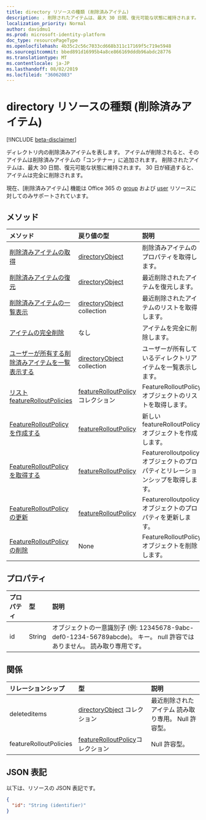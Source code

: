 ```yaml
---
title: directory リソースの種類 (削除済みアイテム)
description: . 削除されたアイテムは、最大 30 日間、復元可能な状態に維持されます。 30 日が経過すると、アイテムは完全に削除されます。
localization_priority: Normal
author: davidmu1
ms.prod: microsoft-identity-platform
doc_type: resourcePageType
ms.openlocfilehash: 4b35c2c56c7033cd668b311c17169f5c719e5948
ms.sourcegitcommit: bbed891d16995b4a8ce866169dddb96abdc28776
ms.translationtype: MT
ms.contentlocale: ja-JP
ms.lasthandoff: 08/02/2019
ms.locfileid: "36062083"
---
```

# <a name="directory-resource-type-deleted-items"></a>directory リソースの種類 (削除済みアイテム)

[!INCLUDE [beta-disclaimer](../../includes/beta-disclaimer.md)]

ディレクトリ内の削除済みアイテムを表します。 アイテムが削除されると、そのアイテムは削除済みアイテムの「コンテナー」に追加されます。 削除されたアイテムは、最大 30 日間、復元可能な状態に維持されます。 30 日が経過すると、アイテムは完全に削除されます。

現在、[削除済みアイテム] 機能は Office 365 の [group](group.md) および [user](users.md) リソースに対してのみサポートされています。

## <a name="methods"></a>メソッド

| メソッド         | 戻り値の型 | 説明 |
|:---------------|:------------|:------------|
|[削除済みアイテムの取得](../api/directory-deleteditems-get.md) | [directoryObject](directoryobject.md) | 削除済みアイテムのプロパティを取得します。 |
|[削除済みアイテムの復元](../api/directory-deleteditems-restore.md) |[directoryObject](directoryobject.md)| 最近削除されたアイテムを復元します。 |
|[削除済みアイテムの一覧表示](../api/directory-deleteditems-list.md) |[directoryObject](directoryobject.md) collection| 最近削除されたアイテムのリストを取得します。 |
|[アイテムの完全削除](../api/directory-deleteditems-delete.md) | なし | アイテムを完全に削除します。 |
|[ユーザーが所有する削除済みアイテムを一覧表示する](../api/directory-deleteditems-user-owned.md) | [directoryObject](directoryobject.md) collection | ユーザーが所有しているディレクトリアイテムを一覧表示します。 |
|[リスト featureRolloutPolicies](../api/directory-list-featurerolloutpolicies.md) | [featureRolloutPolicy](featurerolloutpolicy.md)コレクション | FeatureRolloutPolicy オブジェクトのリストを取得します。 |
|[FeatureRolloutPolicy を作成する](../api/directory-post-featurerolloutpolicies.md) | [featureRolloutPolicy](featurerolloutpolicy.md) | 新しい featureRolloutPolicy オブジェクトを作成します。 |
| [FeatureRolloutPolicy を取得する](../api/featurerolloutpolicy-get.md) | [featureRolloutPolicy](featurerolloutpolicy.md) | Featurerolloutpolicy オブジェクトのプロパティとリレーションシップを取得します。 |
| [FeatureRolloutPolicy の更新](../api/featurerolloutpolicy-update.md) | [featureRolloutPolicy](featurerolloutpolicy.md) | Featurerolloutpolicy オブジェクトのプロパティを更新します。 |
| [FeatureRolloutPolicy の削除](../api/featurerolloutpolicy-delete.md) | None | FeatureRolloutPolicy オブジェクトを削除します。 |

## <a name="properties"></a>プロパティ
| プロパティ   | 型 |説明|
|:---------------|:--------|:----------|
|id|String| オブジェクトの一意識別子 (例: 12345678-9abc-def0-1234-56789abcde)。 キー。 null 許容ではありません。 読み取り専用です。|

## <a name="relationships"></a>関係
| リレーションシップ | 型   |説明|
|:---------------|:--------|:----------|
|deleteditems|[directoryObject](directoryobject.md) コレクション| 最近削除されたアイテム 読み取り専用。 Null 許容型。|
|featureRolloutPolicies|[featureRolloutPolicy](featurerolloutpolicy.md)コレクション| Null 許容型。|

## <a name="json-representation"></a>JSON 表記
以下は、リソースの JSON 表記です。

<!-- {
  "blockType": "resource",
  "keyProperty":"id",
  "optionalProperties": [

  ],
  "@odata.type": "microsoft.graph.directory"
}-->

```json
{
  "id": "String (identifier)"
}
```

<!-- uuid: 8fcb5dbc-d5aa-4681-8e31-b001d5168d79
2015-10-25 14:57:30 UTC -->
<!--
{
  "type": "#page.annotation",
  "description": "directory resource",
  "keywords": "",
  "section": "documentation",
  "tocPath": "",
  "suppressions": []
}
-->
